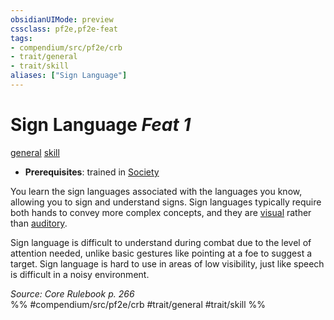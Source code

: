 ```yaml
---
obsidianUIMode: preview
cssclass: pf2e,pf2e-feat
tags:
- compendium/src/pf2e/crb
- trait/general
- trait/skill
aliases: ["Sign Language"]
---
```

# Sign Language  *Feat 1*  
[general](rules/traits/general.md)  [skill](rules/traits/skill.md)  

- **Prerequisites**: trained in [Society](compendium/skills.md#Society)

You learn the sign languages associated with the languages you know, allowing you to sign and understand signs. Sign languages typically require both hands to convey more complex concepts, and they are [visual](rules/traits/visual.md) rather than [auditory](rules/traits/auditory.md).

Sign language is difficult to understand during combat due to the level of attention needed, unlike basic gestures like pointing at a foe to suggest a target. Sign language is hard to use in areas of low visibility, just like speech is difficult in a noisy environment.

*Source: Core Rulebook p. 266*  
%% #compendium/src/pf2e/crb #trait/general #trait/skill %%